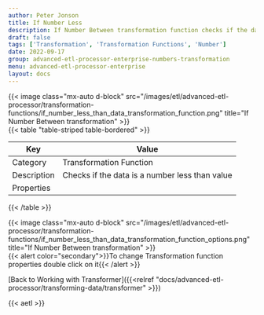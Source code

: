 ```yaml
---
author: Peter Jonson
title: If Number Less
description: If Number Between transformation function checks if the data is a number less than value
draft: false
tags: ['Transformation', 'Transformation Functions', 'Number']
date: 2022-09-17
group: advanced-etl-processor-enterprise-numbers-transformation
menu: advanced-etl-processor-enterprise
layout: docs
---
```


{{< image class="mx-auto d-block"  src="/images/etl/advanced-etl-processor/transformation-functions/if_number_less_than_data_transformation_function.png" title="If Number Between transformation" >}}
\
{{< table "table-striped table-bordered" >}}

| Key         | Value                                          |
| ----------- | ---------------------------------------------- |
| Category    | Transformation Function                        |
| Description | Checks if the data is a number less than value |
| Properties  |                                                |

{{< /table >}}

{{< image class="mx-auto d-block"  src="/images/etl/advanced-etl-processor/transformation-functions/if_number_less_than_data_transformation_function_options.png" title="If Number Between transformation" >}}
\
{{< alert color="secondary">}}To change Transformation function properties double click on it{{< /alert >}}

[Back to Working with Transformer]({{<relref "docs/advanced-etl-processor/transforming-data/transformer" >}})

{{< aetl >}}
